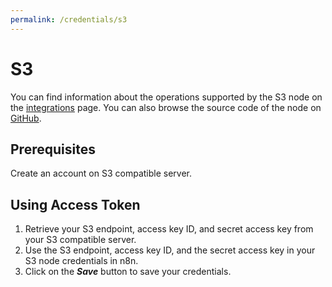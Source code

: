 ```yaml
---
permalink: /credentials/s3
---
```


# S3

You can find information about the operations supported by the S3 node on the [integrations](https://n8n.io/integrations/n8n-nodes-base.s3) page. You can also browse the source code of the node on [GitHub](https://github.com/n8n-io/n8n/tree/master/packages/nodes-base/nodes/S3).

## Prerequisites

Create an account on S3 compatible server.

## Using Access Token

1. Retrieve your S3 endpoint, access key ID, and secret access key from your S3 compatible server.
2. Use the S3 endpoint, access key ID, and the secret access key in your S3 node credentials in n8n.
3. Click on the ***Save*** button to save your credentials.
